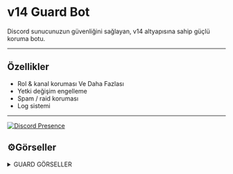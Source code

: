 # v14 Guard Bot

Discord sunucunuzun güvenliğini sağlayan, v14 altyapısına sahip güçlü koruma botu.

---

## Özellikler
- Rol & kanal koruması Ve Daha Fazlası
- Yetki değişim engelleme
- Spam / raid koruması
- Log sistemi

---

[![Discord Presence](https://lanyard.cnrad.dev/api/1185163404609073173)](https://discord.com/users/1185163404609073173)

## ⚙️Görseller
<details>
  <summary>GUARD GÖRSELLER</summary>

| Komut                  | Resim                                                                                                  |
| ---------------------- | ------------------------------------------------------------------------------------------------------ |
| Guard Ayarları | <img alt="image" src= "https://cdn.discordapp.com/attachments/1408561120716914808/1409101468874707015/image.png?ex=68ac2782&is=68aad602&hm=d5545784cdff756cd95bf0ba80b737cad4de941beb794e4f75fc1957f838861f&"> |
| Koruma Ayarları | <img alt="image" src="https://cdn.discordapp.com/attachments/1408561120716914808/1409099058340958329/image.png?ex=68ac2543&is=68aad3c3&hm=7da1b97f391c968ecdf1b7b41e5c261478e4afa67f513b3c3d071118350022d6&"> |
| Whitelist Yönetimi | <img alt="image" src="https://cdn.discordapp.com/attachments/1408561120716914808/1409099558440402955/image.png?ex=68ac25ba&is=68aad43a&hm=194f7f0b823df14e0d8952f232f208606512de3f368ead67880679351a6c1b4e&"> |
| Log Durum | <img alt="image" src="https://cdn.discordapp.com/attachments/1408561120716914808/1409100288769527869/image.png?ex=68ac2668&is=68aad4e8&hm=d97ac3572cd4c415b72268b4bf2895d88aa0e5cba9d7de51871ab3a37aa2f95a&"> |
| İstatistikler - Düşür | <img alt="image" src="https://cdn.discordapp.com/attachments/1408561120716914808/1409100455220609135/image.png?ex=68ac2690&is=68aad510&hm=fbf9e27517969b89eb7de2c56cab05e4c7668244dca114a916f3e8bb5689082c&"> |
| Backup Sistemi | <img alt="image" src="https://cdn.discordapp.com/attachments/1408561120716914808/1409099391419289651/image.png?ex=68ac2592&is=68aad412&hm=4c0f23d8f04c231d5654cbc571a9310f7542cae93c9c6362f5d7a02611a01aa7&"> |
| Whitelist Ekle | <img alt="image" src="https://cdn.discordapp.com/attachments/1408561120716914808/1409099174695145573/image.png?ex=68ac255f&is=68aad3df&hm=90231ba534b02e3554a35e501615bcc8023925882a643e1a4032cbc7344f74ca&"> |
| Whitelist | <img alt="image" src="https://cdn.discordapp.com/attachments/1408561120716914808/1409099211705815130/image.png?ex=68ac2567&is=68aad3e7&hm=52166fb6485954ea28220f8e7551718b66bba695f86cab00f81d2773482d34a9&"> |
| Guard Presence | <img alt="image" src="https://cdn.discordapp.com/attachments/1408561120716914808/1409099211705815130/image.png?ex=68ac2567&is=68aad3e7&hm=52166fb6485954ea28220f8e7551718b66bba695f86cab00f81d2773482d34a9&"> |
| Log Kanalları | <img alt="image" src="https://cdn.discordapp.com/attachments/1408561120716914808/1409099634135138375/image.png?ex=68ac25cc&is=68aad44c&hm=45c2cbfc61d2f68625ab5a04b01367a9ebe35f19d2897cf945452bf9731f32b2&"> |
| Extra | <img alt="image" src="https://cdn.discordapp.com/attachments/1408561120716914808/1409099958849634324/image.png?ex=68ac261a&is=68aad49a&hm=f06720d035f20a5a3c394cb959ced4b4f0141198fbc34b10bd8f63baf647be10&"> |
</details>



